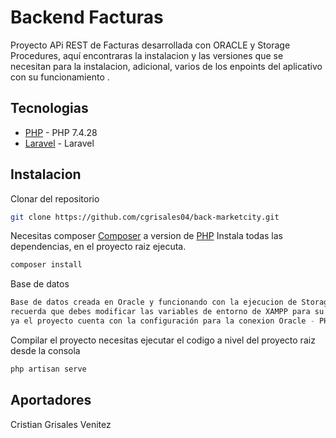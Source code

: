 # Backend Facturas


Proyecto APi REST de Facturas desarrollada con ORACLE y Storage Procedures, aquí encontraras la instalacion y las versiones que se necesitan para la instalacion, adicional, varios de los enpoints del aplicativo con su funcionamiento .

## Tecnologias

- [PHP] - PHP 7.4.28
- [Laravel] - Laravel

## Instalacion

Clonar del repositorio
```sh
git clone https://github.com/cgrisales04/back-marketcity.git
```
Necesitas composer [Composer](https://getcomposer.org/) a version de [PHP]
Instala todas las dependencias, en el proyecto raiz ejecuta.

```sh
composer install
```

Base de datos
```sh
Base de datos creada en Oracle y funcionando con la ejecucion de Storage Procedure
recuerda que debes modificar las variables de entorno de XAMPP para su funcionamiento
ya el proyecto cuenta con la configuración para la conexion Oracle - PHP
```

Compilar el proyecto necesitas ejecutar el codigo a nivel del proyecto raiz desde la consola
```sh
php artisan serve
```

## Aportadores

Cristian Grisales Venitez

[Laravel]: <https://laravel.com/docs/8.x/readme>
[PHP]: <https://www.apachefriends.org/es/download.html>
